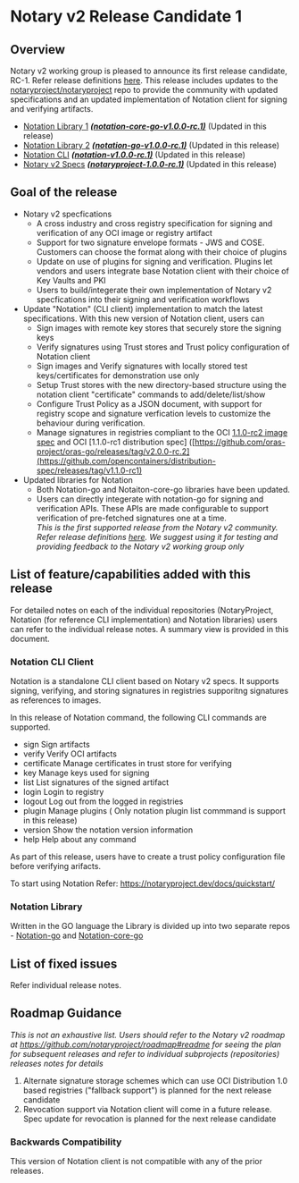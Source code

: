 # Notary v2 Release Candidate 1 

## Overview
Notary v2 working group is pleased to announce its first release candidate, RC-1. Refer release definitions [here](https://github.com/notaryproject/notation/blob/main/RELEASE_MANAGEMENT.md). This release includes updates to the [notaryproject/notaryproject](https://github.com/notaryproject/notaryproject) repo to provide the community with updated specifications and an updated implementation of Notation client for signing and verifying artifacts.

- [Notation Library 1](https://github.com/notaryproject/notation-core-go) ***[(notation-core-go-v1.0.0-rc.1)](https://github.com/notaryproject/notation-core-go/releases/tag/v0.1.0-rc.1)***   (Updated in this release)
- [Notation Library 2](https://github.com/notaryproject/notation-go) ***[(notation-go-v1.0.0-rc.1)](https://github.com/notaryproject/notation-go/releases/tag/v1.0.0-rc.1)***   (Updated in this release)
- [Notation CLI](https://github.com/notaryproject/notation)   ***([notation-v1.0.0-rc.1)](https://github.com/notaryproject/notation/releases/tag/v1.9.0-rc.1)***   (Updated in this release) 
- [Notary v2 Specs](https://github.com/notaryproject/notaryproject) ***[(notaryproject-1.0.0-rc.1)](https://github.com/notaryproject/notaryproject/releases/tag/v1.0.0-draft.3)*** (Updated in this release)
## Goal of the release
- Notary v2 specfications
    - A cross industry and cross registry specification for signing and verification of any OCI image or registry artifact
    - Support for two signature envelope formats - JWS and COSE. Customers can choose the format along with their choice of plugins
    - Update on use of plugins for signing and verification. Plugins let vendors and users integrate base Notation client with their choice of Key Vaults and PKI
    - Users to build/integerate their own implementation of Notary v2 specfications into their signing and verification workflows
 - Update "Notation" (CLI client) implementation to match the latest specifications. With this new version of Notation client, users can
    - Sign images with remote key stores that securely store the signing keys
    - Verify signatures using Trust stores and Trust policy configuration of Notation client
    - Sign images and Verify signatures with locally stored test keys/certificates for demonstration use only
    - Setup Trust stores with the new directory-based structure using the notation client "certificate" commands to add/delete/list/show
    - Configure Trust Policy as a JSON document, with support for registry scope and signature verfication levels to customize the behaviour during verification.
    - Manage signatures in registries compliant to the OCI [1.1.0-rc2 image spec](https://github.com/opencontainers/image-spec/releases/tag/v1.1.0-rc2) and OCI [1.1.0-rc1 distribution spec] ([https://github.com/oras-project/oras-go/releases/tag/v2.0.0-rc.2](https://github.com/opencontainers/distribution-spec/releases/tag/v1.1.0-rc1)
  - Updated libraries for Notation
    - Both Notation-go and Notaiton-core-go libraries have been updated.
    - Users can directly integerate with notation-go for signing and verification APIs. These APIs are made configurable to support verification of pre-fetched signatures one at a time.  
*This is the first supported release from the Notary v2 community. Refer release definitions [here](https://github.com/notaryproject/notation/blob/main/RELEASE_MANAGEMENT.md). We suggest using it for testing and providing feedback to the Notary v2 working group only*

## List of feature/capabilities added with this release
For detailed notes on each of the individual repositories (NotaryProject, Notation (for reference CLI implementation) and Notation libraries) users can refer to the individual release notes. A summary view is provided in this document.

### Notation CLI Client
Notation is a standalone CLI client based on Notary v2 specs. It supports signing, verifying, and storing signatures in registries supporitng signatures as references to images.

In this release of Notation command, the following CLI commands are supported. 
  - sign        Sign artifacts
  - verify      Verify OCI artifacts
  - certificate Manage certificates in trust store for verifying 
  - key         Manage keys used for signing
  - list        List signatures of the signed artifact
  - login       Login to registry
  - logout      Log out from the logged in registries
  - plugin      Manage plugins  ( Only notation plugin list commmand is support in this release)
  - version     Show the notation version information
  - help        Help about any command

As part of this release, users have to create a trust policy configuration file before verifying arifacts. 

To start using Notation Refer: https://notaryproject.dev/docs/quickstart/ 

### Notation Library 
Written in the GO language the Library is divided up into two separate repos - [Notation-go](https://github.com/notaryproject/notation-go) and [Notation-core-go](https://github.com/notaryproject/notation-core-go)

## List of fixed issues
Refer individual release notes.

## Roadmap Guidance
*This is not an exhaustive list. Users should refer to the Notary v2 roadmap at https://github.com/notaryproject/roadmap#readme for seeing the plan for subsequent releases and refer to individual subprojects (repositories) releases notes for details*

1. Alternate signature storage schemes which can use OCI Distribution 1.0 based registries ("fallback support") is planned for the next release candidate
2. Revocation support via Notation client will come in a future release. Spec update for revocation is planned for the next release candidate


### Backwards Compatibility
This version of Notation client is not compatible with any of the prior releases.